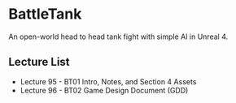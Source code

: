 # BattleTank
An open-world head to head tank fight with simple AI in Unreal 4.


## Lecture List
* Lecture 95 - BT01 Intro, Notes, and Section 4 Assets
* Lecture 96 - BT02 Game Design Document (GDD)
